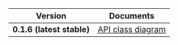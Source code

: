 | Version | Documents |
|:---:|---|
| **0.1.6 (latest stable)** | [API class diagram](0.1.6/api_class_diagram.svg) |
